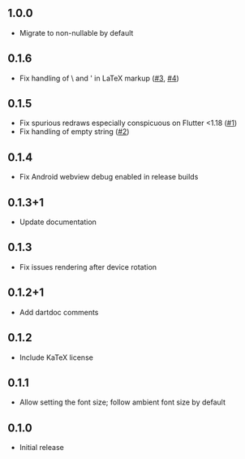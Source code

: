 ## 1.0.0

* Migrate to non-nullable by default

## 0.1.6

* Fix handling of \ and ' in LaTeX markup
  ([#3](https://github.com/amake/flutter_tex_js/issues/3),
  [#4](https://github.com/amake/flutter_tex_js/issues/4))

## 0.1.5

* Fix spurious redraws especially conspicuous on Flutter <1.18
  ([#1](https://github.com/amake/flutter_tex_js/pull/1))
* Fix handling of empty string
  ([#2](https://github.com/amake/flutter_tex_js/issues/2))

## 0.1.4

* Fix Android webview debug enabled in release builds

## 0.1.3+1

* Update documentation

## 0.1.3

* Fix issues rendering after device rotation

## 0.1.2+1

* Add dartdoc comments

## 0.1.2

* Include KaTeX license

## 0.1.1

* Allow setting the font size; follow ambient font size by default

## 0.1.0

* Initial release
